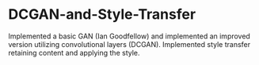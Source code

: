 # DCGAN-and-Style-Transfer
Implemented a basic GAN (Ian Goodfellow) and implemented an improved version utilizing convolutional layers (DCGAN). Implemented style transfer retaining content and applying the style.
